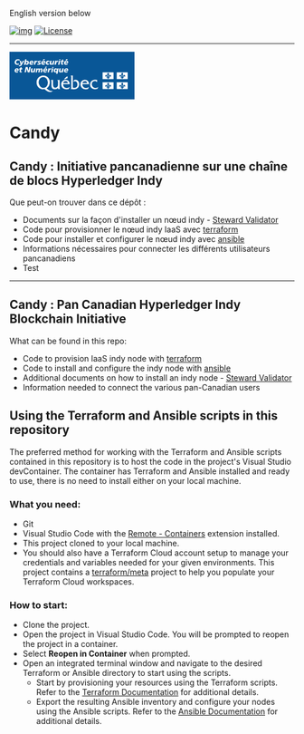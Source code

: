 <!-- ENTETE -->
English version below

[![img](https://img.shields.io/badge/Cycle%20de%20Vie-Phase%20B%C3%AAta-339999)](https://www.quebec.ca/gouv/politiques-orientations/vitrine-numeriqc/accompagnement-des-organismes-publics/demarche-conception-services-numeriques)
[![License](https://img.shields.io/badge/Licence-Apache2-blue)](LICENSE)

---
<div>
    <a target="_blank" href="https://www.quebec.ca/gouvernement/ministere/cybersecurite-numerique">
      <img src="https://github.com/CQEN-QDCE/.github/blob/main/images/mcn.png" alt="Logo du Ministère de la cybersécurité et du numérique" />
    </a>
</div>

<!-- FIN ENTETE -->

# Candy

## Candy : Initiative pancanadienne sur une chaîne de blocs Hyperledger Indy

Que peut-on trouver dans ce dépôt :
- Documents sur la façon d'installer un nœud indy - [Steward Validator](doc/NodeInstallation)
- Code pour provisionner le nœud indy IaaS avec [terraform](terraform/)
- Code pour installer et configurer le nœud indy avec [ansible](ansible/indy_node)
- Informations nécessaires pour connecter les différents utilisateurs pancanadiens
- Test

___

## Candy : Pan Canadian Hyperledger Indy Blockchain Initiative

What can be found in this repo:
- Code to provision IaaS indy node with [terraform](terraform/)
- Code to install and configure the indy node with [ansible](ansible/)
- Additional documents on how to install an indy node - [Steward Validator](doc/node-installation/)
- Information needed to connect the various pan-Canadian users

## Using the Terraform and Ansible scripts in this repository
The preferred method for working with the Terraform and Ansible scripts contained in this repository is to host the code in the project's Visual Studio devContainer.  The container has Terraform and Ansible installed and ready to use, there is no need to install either on your local machine.

### What you need:
- Git
- Visual Studio Code with the [Remote - Containers](https://marketplace.visualstudio.com/items?itemName=ms-vscode-remote.remote-containers) extension installed.
- This project cloned to your local machine.
- You should also have a Terraform Cloud account setup to manage your credentials and variables needed for your given environments.  This project contains a [terraform/meta](terraform/meta/) project to help you populate your Terraform Cloud workspaces.

### How to start:
- Clone the project.
- Open the project in Visual Studio Code.  You will be prompted to reopen the project in a container.
- Select **Reopen in Container** when prompted.
- Open an integrated terminal window and navigate to the desired Terraform or Ansible directory to start using the scripts.
  - Start by provisioning your resources using the Terraform scripts.  Refer to the [Terraform Documentation](./terraform/readme.md) for additional details.
  - Export the resulting Ansible inventory and configure your nodes using the Ansible scripts.  Refer to the [Ansible Documentation](./ansible/README.md) for additional details.

